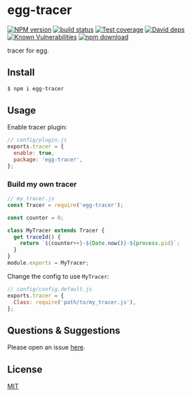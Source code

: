 # egg-tracer

[![NPM version][npm-image]][npm-url]
[![build status][travis-image]][travis-url]
[![Test coverage][codecov-image]][codecov-url]
[![David deps][david-image]][david-url]
[![Known Vulnerabilities][snyk-image]][snyk-url]
[![npm download][download-image]][download-url]

[npm-image]: https://img.shields.io/npm/v/egg-tracer.svg?style=flat-square
[npm-url]: https://npmjs.org/package/egg-tracer
[travis-image]: https://img.shields.io/travis/eggjs/egg-tracer.svg?style=flat-square
[travis-url]: https://travis-ci.org/eggjs/egg-tracer
[codecov-image]: https://img.shields.io/codecov/c/github/eggjs/egg-tracer.svg?style=flat-square
[codecov-url]: https://codecov.io/github/eggjs/egg-tracer?branch=master
[david-image]: https://img.shields.io/david/eggjs/egg-tracer.svg?style=flat-square
[david-url]: https://david-dm.org/eggjs/egg-tracer
[snyk-image]: https://snyk.io/test/npm/egg-tracer/badge.svg?style=flat-square
[snyk-url]: https://snyk.io/test/npm/egg-tracer
[download-image]: https://img.shields.io/npm/dm/egg-tracelog.svg?style=flat-square
[download-url]: https://npmjs.org/package/egg-tracer

tracer for egg.

## Install

```bash
$ npm i egg-tracer
```

## Usage

Enable tracer plugin:

```js
// config/plugin.js
exports.tracer = {
  enable: true,
  package: 'egg-tracer',
};
```

### Build my own tracer

```js
// my_tracer.js
const Tracer = require('egg-tracer');

const counter = 0;

class MyTracer extends Tracer {
  get traceId() {
    return `${counter++}-${Date.now()}-${process.pid}`;
  }
}
module.exports = MyTracer;
```

Change the config to use `MyTracer`:

```js
// config/config.default.js
exports.tracer = {
  Class: require('path/to/my_tracer.js'),
};
```

## Questions & Suggestions

Please open an issue [here](https://github.com/eggjs/egg/issues).

## License

[MIT](LICENSE)
